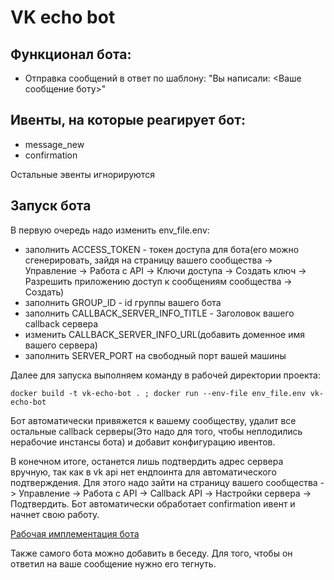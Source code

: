 # VK echo bot

## Функционал бота:
 - Отправка сообщений в ответ по шаблону:  "Вы написали: <Ваше сообщение боту>"


## Ивенты, на которые реагирует бот:</h3>
  - message_new
  - confirmation

Остальные эвенты игнорируются

## Запуск бота

В первую очередь надо изменить env_file.env:
  - заполнить ACCESS_TOKEN - токен доступа для бота(его можно сгенерировать, зайдя на страницу вашего сообщества -> Управление -> Работа с API -> Ключи доступа -> Создать ключ -> Разрешить приложению доступ к сообщениям сообщества -> Создать)
  - заполнить GROUP_ID - id группы вашего бота
  - заполнить CALLBACK_SERVER_INFO_TITLE - Заголовок вашего callback сервера
  - изменить CALLBACK_SERVER_INFO_URL(добавить доменное имя вашего сервера)
  - заполнить SERVER_PORT на свободный порт вашей машины

Далее для запуска выполняем команду в рабочей директории проекта:
```docker
docker build -t vk-echo-bot . ; docker run --env-file env_file.env vk-echo-bot
```
Бот автоматически привяжется к вашему сообществу, удалит все остальные callback серверы(Это надо для того, чтобы неплодились нерабочие инстансы бота) и добавит конфигурацию ивентов.

В конечном итоге, останется лишь подтвердить адрес сервера вручную, так как в vk api нет ендпоинта для автоматического подтверждения. Для этого надо зайти на страницу вашего сообщества -> Управление -> Работа с API -> Callback API -> Настройки сервера -> Подтвердить. Бот автоматически обработает confirmation ивент и начнет свою работу.


[Рабочая имплементация бота](https://vk.com/im?sel=-226051101 "Бот")

Также самого бота можно добавить в беседу. Для того, чтобы он ответил на ваше сообщение нужно его тегнуть.
